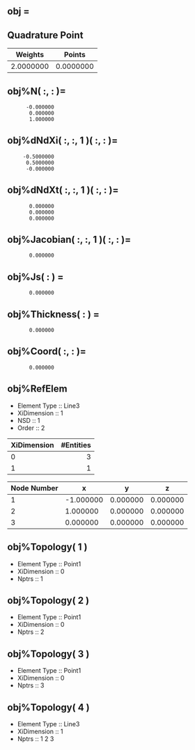 
## obj =

## Quadrature Point
 | Weights | Points |
 |:-------:|:------:|
 |   2.0000000     |   0.0000000     |


## obj%N( :, : )=

          -0.000000
           0.000000
           1.000000


## obj%dNdXi( :, :, 1 )( :, : )=

         -0.5000000
          0.5000000
          -0.000000


## obj%dNdXt( :, :, 1 )( :, : )=

           0.000000
           0.000000
           0.000000


## obj%Jacobian( :, :, 1 )( :, : )=

           0.000000


## obj%Js( : ) =

           0.000000


## obj%Thickness( : ) =

           0.000000


## obj%Coord( :, : )=

           0.000000

## obj%RefElem
  - Element Type :: Line3
  - XiDimension  ::    1
  - NSD  ::    1
  - Order  ::    2

| XiDimension  | #Entities |
| ------------ | ---------:|
| 0 |   3|
| 1 |   1|

| Node Number  | x    |   y  |   z   |
| ------------ | ---- | ---- |  ---- |
 |    1 |   -1.000000     |    0.000000     |    0.000000     |
 |    2 |    1.000000     |    0.000000     |    0.000000     |
 |    3 |    0.000000     |    0.000000     |    0.000000     |

## obj%Topology( 1 )
  - Element Type :: Point1
  - XiDimension  ::    0
  - Nptrs  ::    1

## obj%Topology( 2 )
  - Element Type :: Point1
  - XiDimension  ::    0
  - Nptrs  ::    2

## obj%Topology( 3 )
  - Element Type :: Point1
  - XiDimension  ::    0
  - Nptrs  ::    3

## obj%Topology( 4 )
  - Element Type :: Line3
  - XiDimension  ::    1
  - Nptrs  ::    1   2   3

